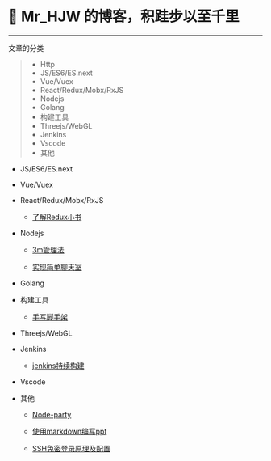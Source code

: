 # 🌳 Mr_HJW 的博客，积跬步以至千里

------

文章的分类

> * Http
> * JS/ES6/ES.next
> * Vue/Vuex
> * React/Redux/Mobx/RxJS
> * Nodejs
> * Golang
> * 构建工具
> * Threejs/WebGL
> * Jenkins
> * Vscode
> * 其他

* JS/ES6/ES.next

* Vue/Vuex

* React/Redux/Mobx/RxJS

    * [了解Redux小书](https://kylewh.gitbooks.io/understand-redux/content/)

* Nodejs

    * [3m管理法](https://juejin.im/post/5d2c539d5188257aa971ed80)

    * [实现简单聊天室](https://github.com/mr-hjw/blog/tree/master/code/nodejs/chat)

* Golang


* 构建工具

    * [手写脚手架](https://juejin.im/post/5d37d982e51d45108c59a635)

* Threejs/WebGL


* Jenkins

    * [jenkins持续构建](https://juejin.im/post/5d3fb5046fb9a06b0935f47d)

* Vscode


* 其他

    * [Node-party](https://github.com/NodeParty-China/Node-Party)

    * [使用markdown编写ppt](https://yhatt.github.io/marp/)

    * [SSH免密登录原理及配置](https://blog.csdn.net/weixin_35852328/article/details/81662897)